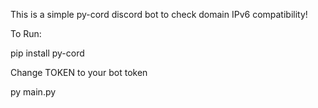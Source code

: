 This is a simple py-cord discord bot to check domain IPv6 compatibility!


To Run:

pip install py-cord

Change TOKEN to your bot token

py main.py

